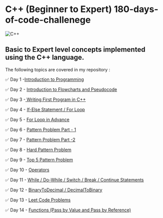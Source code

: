 # C++ (Beginner to Expert) 180-days-of-code-challenege

![C++](https://upload.wikimedia.org/wikipedia/commons/thumb/1/18/ISO_C%2B%2B_Logo.svg/213px-ISO_C%2B%2B_Logo.svg.png)

## **Basic to Expert level concepts implemented using the C++ language.**

The following topics are covered in my repository : 

:white_check_mark: Day 1 -[Introduction to Programming](https://github.com/shoryatyagi/DSA-series/tree/master/Day%201)

:white_check_mark: Day 2 - [Introduction to Flowcharts and Pseudocode](https://github.com/shoryatyagi/DSA-series/tree/master/Day%202)

:white_check_mark: Day 3 -[ Writing First Program in C++](https://github.com/shoryatyagi/DSA-series/tree/master/Day%203)

:white_check_mark: Day 4 - [If-Else Statement / For Loop](https://github.com/shoryatyagi/DSA-series/tree/master/Day%204)

:white_check_mark: Day 5 - [For Loop in Advance](https://github.com/shoryatyagi/DSA-series/tree/master/Day%205)

:white_check_mark: Day 6 - [Pattern Problem Part - 1](https://github.com/shoryatyagi/DSA-series/tree/master/Day%206)

:white_check_mark: Day 7 - [Pattern Problem Part -2](https://github.com/shoryatyagi/DSA-series/tree/master/Day%207)

:white_check_mark: Day 8 - [Hard Pattern Problem](https://github.com/shoryatyagi/DSA-series/tree/master/Day%208)

:white_check_mark: Day 9 - [Top 5 Pattern Problem](https://github.com/shoryatyagi/DSA-series/tree/master/Day%209)

:white_check_mark: Day 10 - [Operators](https://github.com/shoryatyagi/DSA-series/tree/master/Day%2010)

:white_check_mark: Day 11 - [While / Do-While / Switch / Break / Continue Statements](https://github.com/shoryatyagi/DSA-series/tree/master/Day%2011)

:white_check_mark: Day 12 - [BinaryToDecimal / DecimalToBinary](https://github.com/shoryatyagi/DSA-series/tree/master/Day%2012)

:white_check_mark: Day 13 - [Leet Code Problems](https://github.com/shoryatyagi/DSA-series/tree/master/Day%2013)

:white_check_mark: Day 14 - [Functions (Pass by Value and Pass by Reference)](https://github.com/shoryatyagi/DSA-series/tree/master/Day%2014)



